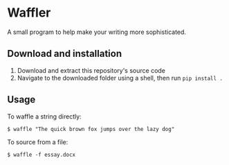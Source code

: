 # Waffler

A small program to help make your writing more sophisticated.

## Download and installation

1. Download and extract this repository's source code
2. Navigate to the downloaded folder using a shell, then run `pip install .`

## Usage

To waffle a string directly:

```console
$ waffle "The quick brown fox jumps over the lazy dog"
```

To source from a file:

```console
$ waffle -f essay.docx
```
